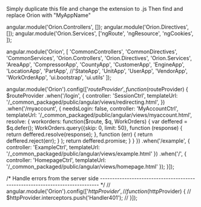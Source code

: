 Simply duplicate this file and change the extension to .js
Then find and replace Orion with "MyAppName"

angular.module('Orion.Controllers', []);
angular.module('Orion.Directives', []);
angular.module('Orion.Services', ['ngRoute', 'ngResource', 'ngCookies', ]);

angular.module('Orion', [
  'CommonControllers',
  'CommonDirectives',
  'CommonServices',
  'Orion.Controllers',
  'Orion.Directives',
  'Orion.Services',
  'AreaApp',
  'CompressorApp',
  'CountyApp',
  'CustomerApp',
  'EngineApp',
  'LocationApp',
  'PartApp',
  //'StateApp',
  'UnitApp',
  'UserApp',
  'VendorApp',
  'WorkOrderApp',
  'ui.bootstrap',
  'ui.utils'
  ]);

  angular.module('Orion').config(['$routeProvider',
  function ($routeProvider) {
    $routeProvider
    .when('/login', {
      controller: 'SessionCtrl',
      templateUrl: '/_common_packaged/public/angular/views/redirecting.html',
    })
    .when('/myaccount', {
      needsLogin: false,
      controller: 'MyAccountCtrl',
      templateUrl: '/_common_packaged/public/angular/views/myaccount.html',
      resolve: {
        workorders: function($route, $q, WorkOrders) {
          var deffered = $q.defer();
          WorkOrders.query({skip: 0, limit: 50},
            function (response) { return deffered.resolve(response); },
            function (err) { return deffered.reject(err); }
          );
          return deffered.promise;
        }
      }
    })
    .when('/example', {
      controller: 'ExampleCtrl',
      templateUrl: '/_common_packaged/public/angular/views/example.html'
    })
    .when('/', {
      controller: 'HomepageCtrl',
      templateUrl: '/_common_packaged/public/angular/views/homepage.html'
    });
  }]);


  /* Handle errors from the server side
  ----------------------------------------------------------------------------- */
  // angular.module('Orion').config(['$httpProvider',
  // function ($httpProvider) {
  //   $httpProvider.interceptors.push('Handler401');
  // }]);
